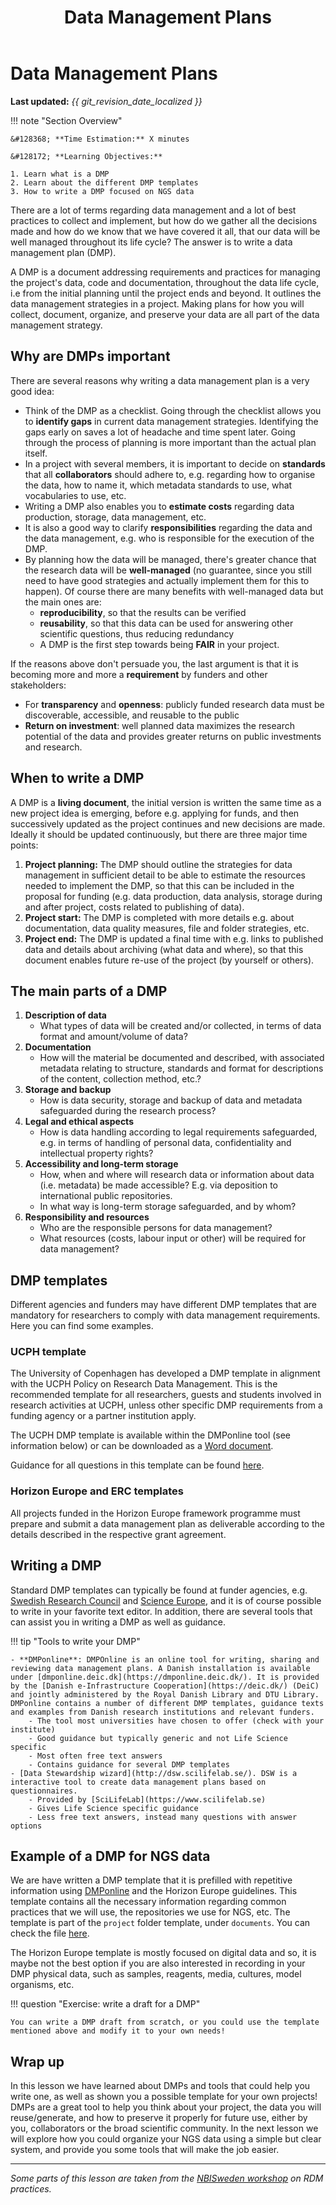 ﻿---
title: Data Management Plans
summary: A brief description of my document.
tags:
    - Data Management Plan
    - DMP
---

# Data Management Plans

**Last updated:** *{{ git_revision_date_localized }}*

!!! note "Section Overview"

    &#128368; **Time Estimation:** X minutes  

    &#128172; **Learning Objectives:**    
       
    1. Learn what is a DMP
    2. Learn about the different DMP templates
    3. How to write a DMP focused on NGS data

There are a lot of terms regarding data management and a lot of best practices to collect and implement, but how do we gather all the decisions made and how do we know that we have covered it all, that our data will be well managed throughout its life cycle? The answer is to write a data management plan (DMP).

A DMP is a document addressing requirements and practices for managing the project's data, code and documentation, throughout the data life cycle, i.e from the initial planning until the project ends and beyond. It outlines the data management strategies in a project. Making plans for how you will collect, document, organize, and preserve your data are all part of the data management strategy.

## Why are DMPs important

There are several reasons why writing a data management plan is a very good idea:

- Think of the DMP as a checklist. Going through the checklist allows you to **identify gaps** in current data management strategies. Identifying the gaps early on saves a lot of headache and time spent later. Going through the process of planning is more important than the actual plan itself.
- In a project with several members, it is important to decide on **standards** that all **collaborators** should adhere to, e.g. regarding how to organise the data, how to name it, which metadata standards to use, what vocabularies to use, etc.
- Writing a DMP also enables you to **estimate costs** regarding data production, storage, data management, etc.
- It is also a good way to clarify **responsibilities** regarding the data and the data management, e.g. who is responsible for the execution of the DMP.
- By planning how the data will be managed, there's greater chance that the research data will be **well-managed** (no guarantee, since you still need to have good strategies and actually implement them for this to happen). Of course there are many benefits with well-managed data but the main ones are:
    - **reproducibility**, so that the results can be verified
    - **reusability**, so that this data can be used for answering other scientific questions, thus reducing redundancy
    - A DMP is the first step towards being **FAIR** in your project.

If the reasons above don't persuade you, the last argument is that it is becoming more and more a **requirement** by funders and other stakeholders:

- For **transparency** and **openness**: publicly funded research data must be discoverable, accessible, and reusable to the public
- **Return on investment**: well planned data maximizes the research potential of the data and provides greater returns on public investments and research.

## When to write a DMP

A DMP is a **living document**, the initial version is written the same time as a new project idea is emerging, before e.g. applying for funds, and then successively updated as the project continues and new decisions are made. Ideally it should be updated continuously, but there are three major time points:

1. **Project planning:** The DMP should outline the strategies for data management in sufficient detail to be able to estimate the resources needed to implement the DMP, so that this can be included in the proposal for funding (e.g. data production, data analysis, storage during and after project, costs related to publishing of data).
2. **Project start:** The DMP is completed with more details e.g. about documentation, data quality measures, file and folder strategies, etc.
3. **Project end:** The DMP is updated a final time with e.g. links to published data and details about archiving (what data and where), so that this document enables future re-use of the project (by yourself or others).

## The main parts of a DMP

1. **Description of data**
    * What types of data will be created and/or collected, in terms of data format and amount/volume of data?
2. **Documentation**
    * How will the material be documented and described, with associated metadata relating to structure, standards and format for descriptions of the content, collection method, etc.?
3. **Storage and backup**
    * How is data security, storage and backup of data and metadata safeguarded during the research process?
4. **Legal and ethical aspects**
    * How is data handling according to legal requirements safeguarded, e.g. in terms of handling of personal data, confidentiality and intellectual property rights?
5. **Accessibility and long-term storage**
    * How, when and where will research data or information about data (i.e. metadata) be made accessible? E.g. via deposition to international public repositories.
    * In what way is long-term storage safeguarded, and by whom?
6. **Responsibility and resources**
    * Who are the responsible persons for data management?
    * What resources (costs, labour input or other) will be required for data management?

## DMP templates

Different agencies and funders may have different DMP templates that are mandatory for researchers to comply with data management requirements. Here you can find some examples.

### UCPH template

The University of Copenhagen has developed a DMP template in alignment with the UCPH Policy on Research Data Manage​ment. This is the recommended template for all researchers, guests and students involved in research activities at UCPH, unless other specific DMP requirements from a funding agency or a partner institution apply.

The UCPH DMP template is available within the DMPonline tool (see information below) or can be downloaded as a [Word document](https://kunet.ku.dk/work-areas/research/data/data-management-plans/Documents/UCPH%20Data%20Management%20Plan%20Template%20v2.1.docx).

Guidance for all questions in this template can be found [here](https://kunet.ku.dk/work-areas/research/data/data-management-plans/Documents/Guidelines%20for%20UCPH's%20data%20management%20plan%20template%20v2.1.pdf).

### Horizon Europe and ERC templates

All projects funded in the Horizon Europe framework programme must prepare and submit a data management plan as deliverable according to the details described in the respective grant agreement.

## Writing a DMP

Standard DMP templates can typically be found at funder agencies, e.g. [Swedish Research Council](https://www.vr.se/english/applying-for-funding/requirements-terms-and-conditions/producing-a-data-management-plan/data-management-plan-template.html) and [Science Europe](https://www.scienceeurope.org/media/jezkhnoo/se_rdm_practical_guide_final.pdf), and it is of course possible to write in your favorite text editor. In addition, there are several tools that can assist you in writing a DMP as well as guidance.

!!! tip "Tools to write your DMP"

    - **DMPonline**: DMPOnline is an online tool for writing, sharing and reviewing data management plans. A Danish installation is available under [dmponline.deic.dk](https://dmponline.deic.dk/). It is provided by the [Danish e-Infrastructure Cooperation](https://deic.dk/) (DeiC) and jointly administered by the Royal Danish Library and DTU Library. DMPonline contains a number of different DMP templates, guidance texts and examples from Danish research institutions and relevant funders.  
        - The tool most universities have chosen to offer (check with your institute)
        - Good guidance but typically generic and not Life Science specific
        - Most often free text answers
        - Contains guidance for several DMP templates
    - [Data Stewardship wizard](http://dsw.scilifelab.se/). DSW is a interactive tool to create data management plans based on questionnaires. 
        - Provided by [SciLifeLab](https://www.scilifelab.se)
        - Gives Life Science specific guidance
        - Less free text answers, instead many questions with answer options

## Example of a DMP for NGS data

We are have written a DMP template that it is prefilled with repetitive information using [DMPonline](https://dmponline.deic.dk/) and the Horizon Europe guidelines. This template contains all the necessary information regarding common practices that we will use, the repositories we use for NGS, etc. The template is part of the `project` folder template, under `documents`. You can check the file [here](./assets/Non-sensitive_NGS_research_project_template.docx).

The Horizon Europe template is mostly focused on digital data and so, it is maybe not the best option if you are also interested in recording in your DMP physical data, such as samples, reagents, media, cultures, model organisms, etc.

!!! question "Exercise: write a draft for a DMP"

    You can write a DMP draft from scratch, or you could use the template mentioned above and modify it to your own needs!

## Wrap up

In this lesson we have learned about DMPs and tools that could help you write one, as well as shown you a possible template for your own projects! DMPs are a great tool to help you think about your project, the data you will reuse/generate, and how to preserve it properly for future use, either by you, collaborators or the broad scientific community. In the next lesson we will explore how you could organize your NGS data using a simple but clear system, and provide you some tools that will make the job easier.

***

*Some parts of this lesson are taken from the [NBISweden workshop](https://uppsala.instructure.com/courses/48087/pages/introduction-to-data-management-practices) on RDM practices.*

